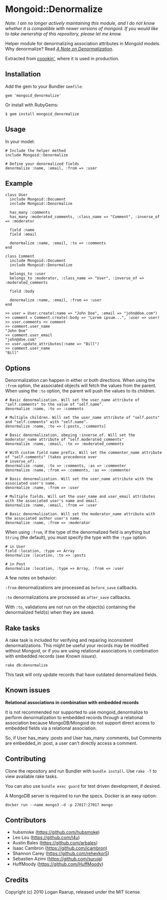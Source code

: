 Mongoid::Denormalize
====================

*Note: I am no longer actively maintaining this module, and I do not know whether it is compatible with newer versions of mongoid. If you would like to take ownership of this repository, please let me know.*


Helper module for denormalizing association attributes in Mongoid models. Why denormalize? Read *[A Note on Denormalization](http://www.mongodb.org/display/DOCS/MongoDB+Data+Modeling+and+Rails#MongoDBDataModelingandRails-ANoteonDenormalization)*.

Extracted from [coookin'](http://coookin.com), where it is used in production.


Installation
------------

Add the gem to your Bundler `Gemfile`:

    gem 'mongoid_denormalize'

Or install with RubyGems:

    $ gem install mongoid_denormalize


Usage
-----

In your model:

    # Include the helper method
    include Mongoid::Denormalize
    
    # Define your denormalized fields
    denormalize :name, :email, :from => :user


Example
-------

    class User
      include Mongoid::Document
      include Mongoid::Denormalize

      has_many :comments
      has_many :moderated_comments, :class_name => "Comment", :inverse_of => :moderator

      field :name
      field :email
      
      denormalize :name, :email, :to => :comments
    end
    
    class Comment
      include Mongoid::Document
      include Mongoid::Denormalize

      belongs_to :user
      belongs_to :moderator, :class_name => "User", :inverse_of => :moderated_comments

      field :body
      
      denormalize :name, :email, :from => :user
    end
    
    >> user = User.create(:name => "John Doe", :email => "john@doe.com")
    >> comment = Comment.create(:body => "Lorem ipsum...", :user => user)
    >> user.comments << comment
    >> comment.user_name
    "John Doe"
    >> comment.user_email
    "john@doe.com"
    >> user.update_attributes(:name => "Bill")
    >> comment.user_name
    "Bill"


Options
-------

Denormalization can happen in either or both directions. When using the `:from` option, the associated objects will fetch the values from
the parent. When using the `:to` option, the parent will push the values to its children.

    # Basic denormalization. Will set the user_name attribute of "self.comments" to the value of "self.name".
    denormalize :name, :to => :comments

    # Multiple children. Will set the user_name attribute of "self.posts" and "self.comments" with "self.name".
    denormalize :name, :to => [:posts, :comments]

    # Basic denormalization, obeying :inverse_of. Will set the moderator_name attribute of "self.moderated_comments"
    denormalize :name, :email, :to => :moderated_comments

    # With custom field name prefix. Will set the commenter_name attribute of "self.comments" (takes precedence over
    # inverse_of).
    denormalize :name, :to => :comments, :as => :commenter
    denormalize :name, :from => :comments, :as => :commenter

    # Basic denormalization. Will set the user_name attribute with the associated user's name.
    denormalize :name, :from => :user

    # Multiple fields. Will set the user_name and user_email attributes with the associated user's name and email.
    denormalize :name, :email, :from => :user

    # Basic denormalization. Will set the moderator_name attribute with the associated author user's name.
    denormalize :name, :from => :moderator

When using `:from`, if the type of the denormalized field is anything but `String` (the default),
you must specify the type with the `:type` option.

    # in User
    field :location, :type => Array
    denormalize :location, :to => :posts
    
    # in Post
    denormalize :location, :type => Array, :from => :user

A few notes on behavior:

`:from` denormalizations are processed as `before_save` callbacks.

`:to` denormalizations are processed as `after_save` callbacks.

With `:to`, validations are not run on the object(s) containing the denormalized field(s) when they are saved.

Rake tasks
----------

A rake task is included for verifying and repairing inconsistent denormalizations. This might be useful your records may be modified
without Mongoid, or if you are using relational associations in combination with embedded records (see *Known issues*).

    rake db:denormalize
    
This task will only update records that have outdated denormalized fields.


Known issues
------------

**Relational associations in combination with embedded records**

It is not recommended nor supported to use mongoid_denormalize to perform denormalization to embedded records through a relational association because
 MongoDB/Mongoid do not support direct access to embedded fields via a relational association.

So, if User has_many :posts and User has_many :comments, but Comments are embedded_in :post, a user can't directly access a comment.

Contributing
-------

Clone the repository and run Bundler with `bundle install`. Use `rake -T` to view available rake tasks.

You can also use `bundle exec guard` for test driven development, if desired.

A MongoDB server is required to run the specs. Docker is an easy option:

    docker run --name mongo3 -d -p 27017:27017 mongo

Contributors
-------
* hubsmoke (https://github.com/hubsmoke)
* Leo Lou (https://github.com/l4u)
* Austin Bales (https://github.com/arbales)
* Isaac Cambron (https://github.com/icambron)
* Shannon Carey (https://github.com/rehevkor5)
* Sebastien Azimi (https://github.com/suruja)
* HuffMoody (https://github.com/HuffMoody)

Credits
-------

Copyright (c) 2010 Logan Raarup, released under the MIT license.
